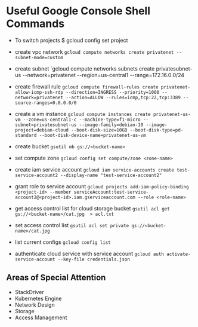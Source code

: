 # Useful Google Console Shell Commands
- To switch projects
    $ gcloud config set project <project-id>

- create vpc network
`gcloud compute networks create privatenet --subnet-mode=custom`

- create subnet
`gcloud compute networks subnets create privatesubnet-us --network=privatenet --region=us-central1 --range=172.16.0.0/24

- create firewall rule
`gcloud compute firewall-rules create privatenet-allow-icmp-ssh-rdp --direction=INGRESS --priority=1000 --network=privatenet --action=ALLOW --rules=icmp,tcp:22,tcp:3389 --source-ranges=0.0.0.0/0`

- create a vm instance
`gcloud compute instances create privatenet-us-vm --zone=us-central1-c --machine-type=f1-micro --subnet=privatesubnet-us --image-family=debian-10 --image-project=debian-cloud --boot-disk-size=10GB --boot-disk-type=pd-standard --boot-disk-device-name=privatenet-us-vm`

- create bucket
`gsutil mb gs://<bucket-name>`

- set compute zone
`gcloud config set compute/zone <zone-name>`

- create iam service account
`gcloud iam service-accounts create test-service-account2 --display-name "test-service-account2"`

- grant role to service account
`gcloud projects add-iam-policy-binding <project-id> --member serviceAccount:test-service-account2@<project-id>.iam.gserviceaccount.com --role <role-name>`

- get access control list for cloud storage bucket
`gsutil acl get gs://<bucket-name>/cat.jpg  > acl.txt`

- set access control list
`gsutil acl set private gs://<bucket-name>/cat.jpg`

- list current configs
`gcloud config list`

- authenticate cloud service with service account
`gcloud auth activate-service-account --key-file credentials.json`



## Areas of Special Attention
- StackDriver
- Kubernetes Engine
- Network Design
- Storage
- Access Management
